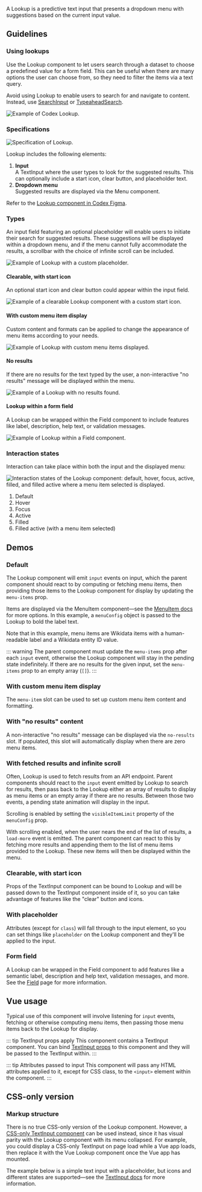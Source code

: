 <script setup>
import LookupDefault from '@/../component-demos/lookup/examples/LookupDefault.vue';
import LookupWithCustomMenuItem from '@/../component-demos/lookup/examples/LookupWithCustomMenuItem.vue';
import LookupNoResults from '@/../component-demos/lookup/examples/LookupNoResults.vue';
import LookupWithFetch from '@/../component-demos/lookup/examples/LookupWithFetch.vue';
import LookupClearableStartIcon from '@/../component-demos/lookup/examples/LookupClearableStartIcon.vue';
import LookupWithPlaceholder from '@/../component-demos/lookup/examples/LookupWithPlaceholder.vue';
import LookupField from '@/../component-demos/lookup/examples/LookupField.vue';
</script>

A Lookup is a predictive text input that presents a dropdown menu with
suggestions based on the current input value.

## Guidelines

### Using lookups
Use the Lookup component to let users search through a dataset to choose a
predefined value for a form field. This can be useful when there are many
options the user can choose from, so they need to filter the items via a text
query.

Avoid using Lookup to enable users to search for and navigate to content.
Instead, use [SearchInput](./search-input.md) or
[TypeaheadSearch](./typeahead-search.md).

![Example of Codex Lookup.](../../assets/components/lookup-using.svg)

### Specifications
![Specification of Lookup.](../../assets/components/lookup-specifications.svg)

Lookup includes the following elements:
1. **Input**<br>A TextInput where the user types to look for the suggested results. This can optionally include a start icon, clear button, and placeholder text.
2. **Dropdown menu**<br>Suggested results are displayed via the Menu component.

Refer to the [Lookup component in Codex Figma](https://www.figma.com/file/KoDuJMadWBXtsOtzGS4134/%E2%9D%96-Codex-components?type=design&node-id=5034-54226&mode=design&t=2O0ceqiRfqCtnidq-11).

### Types
An input field featuring an optional placeholder will enable users to initiate
their search for suggested results. These suggestions will be displayed within a
dropdown menu, and if the menu cannot fully accommodate the results, a scrollbar
with the choice of infinite scroll can be included.

![Example of Lookup with a custom placeholder.](../../assets/components/lookup-types-scroll.svg)

#### Clearable, with start icon
An optional start icon and clear button could appear within the input field.

![Example of a clearable Lookup component with a custom start icon.](../../assets/components/lookup-types-start-icon.svg)

#### With custom menu item display
Custom content and formats can be applied to change the appearance of menu items
according to your needs.

![Example of Lookup with custom menu items displayed.](../../assets/components/lookup-types-custom-menu.svg)

#### No results
If there are no results for the text typed by the user, a non-interactive "no
results" message will be displayed within the menu.

![Example of a Lookup with no results found.](../../assets/components/lookup-types-no-results.svg)

#### Lookup within a form field

A Lookup can be wrapped within the Field component to include features like
label, description, help text, or validation messages.

![Example of Lookup within a Field component.](../../assets/components/lookup-types-field.svg)

### Interaction states
Interaction can take place within both the input and the displayed menu:

![Interaction states of the Lookup component: default, hover, focus, active, filled, and filled active where a menu item selected is displayed.](../../assets/components/lookup-interaction-states.svg)

1. Default
2. Hover
3. Focus
4. Active
5. Filled
6. Filled active (with a menu item selected)

## Demos

### Default

The Lookup component will emit `input` events on input, which the parent component should
react to by computing or fetching menu items, then providing those items to the Lookup component for
display by updating the `menu-items` prop.

Items are displayed via the MenuItem component—see the [MenuItem docs](./menu-item) for more
options. In this example, a `menuConfig` object is passed to the Lookup to bold the label text.

Note that in this example, menu items are Wikidata items with a human-readable label and a Wikidata
entity ID value.

::: warning
The parent component must update the `menu-items` prop after each `input` event, otherwise
the Lookup component will stay in the pending state indefinitely. If there are no results for the
given input, set the `menu-items` prop to an empty array (`[]`).
:::

<cdx-demo-wrapper :force-controls="true">
<template v-slot:demo>
	<lookup-default />
</template>
<template v-slot:code>

:::code-group

<<< @/../component-demos/lookup/examples/LookupDefault.vue [NPM]

<<< @/../component-demos/lookup/examples-mw/LookupDefault.vue [MediaWiki]

:::

</template>
</cdx-demo-wrapper>

### With custom menu item display

The `menu-item` slot can be used to set up custom menu item content and formatting.

<cdx-demo-wrapper>
<template v-slot:demo>
	<lookup-with-custom-menu-item />
</template>
<template v-slot:code>

:::code-group

<<< @/../component-demos/lookup/examples/LookupWithCustomMenuItem.vue [NPM]

<<< @/../component-demos/lookup/examples-mw/LookupWithCustomMenuItem.vue [MediaWiki]

:::

</template>
</cdx-demo-wrapper>

### With "no results" content

A non-interactive "no results" message can be displayed via the `no-results` slot. If populated,
this slot will automatically display when there are zero menu items.

<cdx-demo-wrapper>
<template v-slot:demo>
	<lookup-no-results />
</template>
<template v-slot:code>

:::code-group

<<< @/../component-demos/lookup/examples/LookupNoResults.vue [NPM]

<<< @/../component-demos/lookup/examples-mw/LookupNoResults.vue [MediaWiki]

:::

</template>
</cdx-demo-wrapper>

### With fetched results and infinite scroll

Often, Lookup is used to fetch results from an API endpoint. Parent components should
react to the `input` event emitted by Lookup to search for results, then pass back to the
Lookup either an array of results to display as menu items or an empty array if there are no
results. Between those two events, a pending state animation will display in the input.

Scrolling is enabled by setting the `visibleItemLimit` property of the `menuConfig` prop.

With scrolling enabled, when the user nears the end of the list of results, a `load-more` event is
emitted. The parent component can react to this by fetching more results and appending them to the
list of menu items provided to the Lookup. These new items will then be displayed within the menu.

<cdx-demo-wrapper>
<template v-slot:demo>
	<lookup-with-fetch />
</template>
<template v-slot:code>

:::code-group

<<< @/../component-demos/lookup/examples/LookupWithFetch.vue [NPM]

<<< @/../component-demos/lookup/examples-mw/LookupWithFetch.vue [MediaWiki]

:::

</template>
</cdx-demo-wrapper>

### Clearable, with start icon

Props of the TextInput component can be bound to Lookup and will be passed down to the TextInput
component inside of it, so you can take advantage of features like the "clear" button and icons.

<cdx-demo-wrapper>
<template v-slot:demo>
	<lookup-clearable-start-icon />
</template>
<template v-slot:code>

:::code-group

<<< @/../component-demos/lookup/examples/LookupClearableStartIcon.vue [NPM]

<<< @/../component-demos/lookup/examples-mw/LookupClearableStartIcon.vue [MediaWiki]

:::

</template>
</cdx-demo-wrapper>

### With placeholder

Attributes (except for `class`) will fall through to the input element, so you can set things like
`placeholder` on the Lookup component and they'll be applied to the input.

<cdx-demo-wrapper>
<template v-slot:demo>
	<lookup-with-placeholder />
</template>
<template v-slot:code>

:::code-group

<<< @/../component-demos/lookup/examples/LookupWithPlaceholder.vue [NPM]

<<< @/../component-demos/lookup/examples-mw/LookupWithPlaceholder.vue [MediaWiki]

:::

</template>
</cdx-demo-wrapper>

### Form field

A Lookup can be wrapped in the Field component to add features like a semantic label, description
and help text, validation messages, and more. See the [Field](./field.md) page for more information.

<cdx-demo-wrapper>
<template v-slot:demo>
	<lookup-field />
</template>
<template v-slot:code>

:::code-group

<<< @/../component-demos/lookup/examples/LookupField.vue [NPM]

<<< @/../component-demos/lookup/examples-mw/LookupField.vue [MediaWiki]

:::

</template>
</cdx-demo-wrapper>

## Vue usage

Typical use of this component will involve listening for `input` events, fetching or otherwise
computing menu items, then passing those menu items back to the Lookup for display.

::: tip TextInput props apply
This component contains a TextInput component. You can bind [TextInput props](./text-input.html#usage)
to this component and they will be passed to the TextInput within.
:::

::: tip Attributes passed to input
This component will pass any HTML attributes applied to it, except for CSS class, to the `<input>`
element within the component.
:::

## CSS-only version

### Markup structure

There is no true CSS-only version of the Lookup component. However, a
[CSS-only TextInput component](./text-input.md#css-only-version) can be used instead, since it has
visual parity with the Lookup component with its menu collapsed. For example, you could display a
CSS-only TextInput on page load while a Vue app loads, then replace it with the Vue Lookup component once the Vue app has mounted.

The example below is a simple text input with a placeholder, but icons and different states are
supported—see the [TextInput docs](./text-input.md#css-only-version) for more information.


<cdx-demo-wrapper>
<template v-slot:demo>
	<div class="cdx-text-input">
		<input class="cdx-text-input__input" type="text" placeholder="Start typing a vegetable name...">
	</div>
</template>
<template v-slot:code>

```html
<!-- Wrapper div. -->
<div class="cdx-text-input">
	<!-- Input element with CSS class and attributes. -->
	<input class="cdx-text-input__input" type="text" placeholder="Start typing a vegetable name...">
</div>
```

</template>
</cdx-demo-wrapper>
